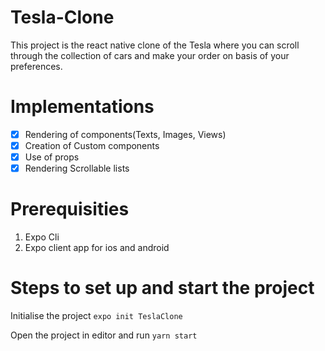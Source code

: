 # Tesla-Clone
This project is the react native clone of the Tesla where you can scroll through the collection of cars and make your order on basis of your preferences. 


# Implementations
- [X] Rendering of components(Texts, Images, Views)
- [X] Creation of Custom components
- [X] Use of props
- [X] Rendering Scrollable lists

# Prerequisities
1. Expo Cli
2. Expo client app for ios and android

# Steps to set up and start the project

Initialise the project
`expo init TeslaClone`

Open the project in editor and run
 `yarn start`
